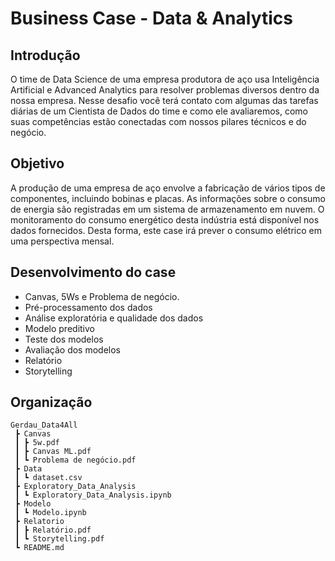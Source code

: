 # Business Case - Data & Analytics

## Introdução

O time de Data Science de uma empresa produtora de aço usa Inteligência Artificial e Advanced Analytics para resolver problemas diversos dentro da nossa empresa. Nesse desafio você terá contato com algumas das tarefas diárias de um Cientista de Dados do time e como ele avaliaremos, como suas competências estão conectadas com nossos pilares técnicos e do negócio.


## Objetivo

A produção de uma empresa de aço envolve a fabricação de vários tipos de componentes, incluindo bobinas e placas. As informações sobre o consumo de energia são registradas em um sistema de armazenamento em nuvem. O monitoramento do consumo energético desta indústria está disponível nos dados fornecidos. Desta forma, este case irá prever o consumo elétrico em uma perspectiva mensal.

## Desenvolvimento do case

- Canvas, 5Ws e Problema de negócio.
- Pré-processamento dos dados
- Análise exploratória e qualidade dos dados
- Modelo preditivo
- Teste dos modelos
- Avaliação dos modelos
- Relatório
- Storytelling



## Organização

    Gerdau_Data4All
     ┣ Canvas
     ┃ ┣ 5w.pdf
     ┃ ┣ Canvas ML.pdf
     ┃ ┗ Problema de negócio.pdf
     ┣ Data
     ┃ ┗ dataset.csv
     ┣ Exploratory_Data_Analysis
     ┃ ┗ Exploratory_Data_Analysis.ipynb
     ┣ Modelo
     ┃ ┗ Modelo.ipynb
     ┣ Relatorio
     ┃ ┣ Relatório.pdf
     ┃ ┗ Storytelling.pdf
     ┗ README.md
 
